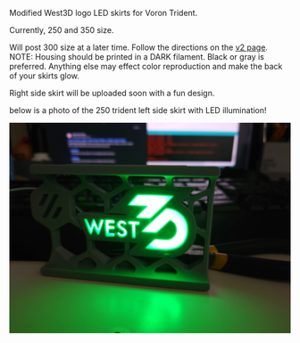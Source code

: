 Modified West3D logo LED skirts for Voron Trident.

Currently, 250 and 350 size.  

Will post 300 size at a later time.  Follow the directions on the [v2 page](https://github.com/oogoom/Voron-Skirt-Mods/blob/main/West3D/V2/). NOTE: Housing should be printed in a DARK filament.  Black or gray is preferred.  Anything else may effect color reproduction and make the back of your skirts glow. 

Right side skirt will be uploaded soon with a fun design.

below is a photo of the 250 trident left side skirt with LED illumination!

![250 Skirt B LED](https://github.com/oogoom/Voron-Skirt-Mods/blob/main/West3D/Trident/250TridentLed.jpg)
